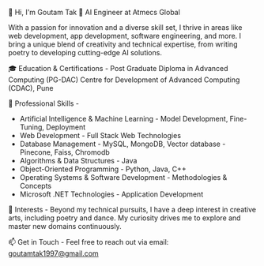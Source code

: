 👋 Hi, I'm Goutam Tak
🚀 AI Engineer at Atmecs Global

With a passion for innovation and a diverse skill set, I thrive in areas like web development, app development, software engineering, and more. I bring a unique blend of creativity and technical expertise, from writing poetry to developing cutting-edge AI solutions.

🎓 Education & Certifications - 
Post Graduate Diploma in Advanced Computing (PG-DAC)
Centre for Development of Advanced Computing (CDAC), Pune

💼 Professional Skills - 
- Artificial Intelligence & Machine Learning - 
  Model Development, Fine-Tuning, Deployment
- Web Development - 
  Full Stack Web Technologies
- Database Management - 
  MySQL, MongoDB, Vector database - Pinecone, Faiss, Chromodb
- Algorithms & Data Structures - 
  Java
- Object-Oriented Programming - 
  Python, Java, C++
- Operating Systems & Software Development - 
  Methodologies & Concepts
- Microsoft .NET Technologies - 
  Application Development
  
🌱 Interests - 
Beyond my technical pursuits, I have a deep interest in creative arts, including poetry and dance. My curiosity drives me to explore and master new domains continuously.

📫 Get in Touch - 
Feel free to reach out via email: goutamtak1997@gmail.com
